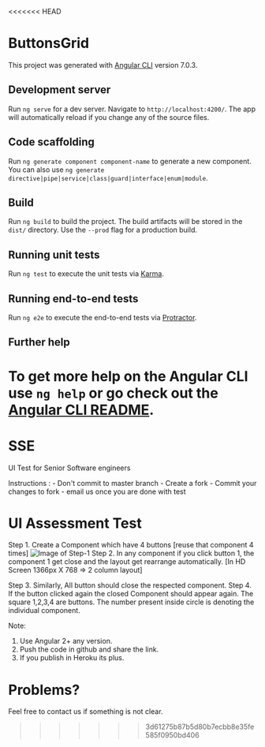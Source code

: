 <<<<<<< HEAD
# ButtonsGrid

This project was generated with [Angular CLI](https://github.com/angular/angular-cli) version 7.0.3.

## Development server

Run `ng serve` for a dev server. Navigate to `http://localhost:4200/`. The app will automatically reload if you change any of the source files.

## Code scaffolding

Run `ng generate component component-name` to generate a new component. You can also use `ng generate directive|pipe|service|class|guard|interface|enum|module`.

## Build

Run `ng build` to build the project. The build artifacts will be stored in the `dist/` directory. Use the `--prod` flag for a production build.

## Running unit tests

Run `ng test` to execute the unit tests via [Karma](https://karma-runner.github.io).

## Running end-to-end tests

Run `ng e2e` to execute the end-to-end tests via [Protractor](http://www.protractortest.org/).

## Further help

To get more help on the Angular CLI use `ng help` or go check out the [Angular CLI README](https://github.com/angular/angular-cli/blob/master/README.md).
=======
# SSE
UI Test for Senior Software engineers

Instructions :
    - Don't commit to master branch
    - Create a fork
    - Commit your changes to fork
    - email us once you are done with test

# UI Assessment Test


Step 1. Create a Component which have 4 buttons [reuse that component 4 times]
  ![Image of Step-1](https://github.com/ui-test/sse/blob/master/assets/images/step1.png?raw=true)
Step 2. In any component if you click button 1, the component 1 get close and the layout get rearrange automatically. [In HD Screen 1366px X 768 => 2 column layout]

Step 3. Similarly, All button should close the respected component.
Step 4. If the button clicked again the closed Component should appear again.
The square 1,2,3,4 are buttons. The number present inside circle is denoting the individual component.

Note:
1.	Use Angular 2+ any version.
2.	Push the code in github and share the link.
3.	If you publish in Heroku its plus.

# Problems?
Feel free to contact us if something is not clear.
>>>>>>> 3d61275b87b5d80b7ecbb8e35fe585f0950bd406
